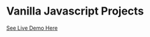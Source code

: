 # Vanilla Javascript Projects

<a href="https://balajiravi-projects.netlify.app/">See Live Demo Here</a>

